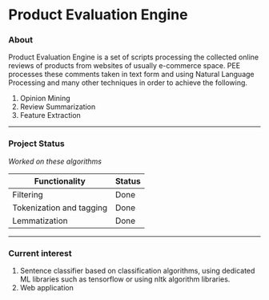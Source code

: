 # Product Evaluation Engine

### About
Product Evaluation Engine is a set of scripts processing the collected online reviews of products from websites of usually e-commerce space. PEE processes these comments taken in text form and using Natural Language Processing and many other techniques in order to achieve the following.

  1. Opinion Mining
  2. Review Summarization
  3. Feature Extraction

***

### Project Status
_Worked on these algorithms_

Functionality | Status
------------- | ------
Filtering     | Done
Tokenization and tagging | Done
Lemmatization | Done

***

### Current interest

1. Sentence classifier based on classification algorithms, using dedicated ML libraries such as tensorflow
or using nltk algorithm libraries.
2. Web application
